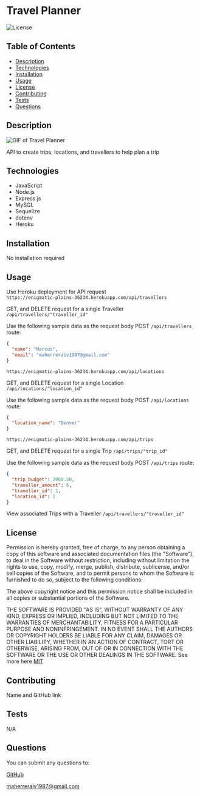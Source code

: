 # Travel Planner

![License](https://img.shields.io/badge/License-MIT-yellow.svg)

## Table of Contents
- [Description](#description)
- [Technologies](#technologies)
- [Installation](#installation)
- [Usage](#usage)
- [License](#license)
- [Contributing](#contributing)
- [Tests](#tests)
- [Questions](#questions)

## Description

![GIF of Travel Planner](./assets/travel-planner.gif)

API to create trips, locations, and travellers to help plan a trip

## Technologies

- JavaScript
- Node.js
- Express.js
- MySQL
- Sequelize
- dotenv
- Heroku


## Installation

No installation required

## Usage

Use Heroku deployment for API request <br />
`https://enigmatic-plains-36234.herokuapp.com/api/travellers`

GET, and DELETE request for a single Traveller `/api/travellers/"traveller_id"`

Use the following sample data as the request body POST `/api/travellers` route:

  ```json
  {
    "name": "Marcus",
    "email": "maherreraiv1987@gmail.com"
  }
  ```

`https://enigmatic-plains-36234.herokuapp.com/api/locations`

GET, and DELETE request for a single Location `/api/locations/"location_id"`

Use the following sample data as the request body POST `/api/locations` route:

  ```json
  {
    "location_name": "Denver"
  }
  ```

`https://enigmatic-plains-36234.herokuapp.com/api/trips`

GET, and DELETE request for a single Trip `/api/trips/"trip_id"`

Use the following sample data as the request body POST `/api/trips` route:

  ```json
  {
    "trip_budget": 2000.50,
    "traveller_amount": 6,
    "traveller_id": 1,
    "location_id": 1
  }
  ```

  View associated Trips with a Traveller `/api/travellers/"traveller_id"`

## License

Permission is hereby granted, free of charge, to any person obtaining a copy of this software and associated
documentation files (the "Software"), to deal in the Software without restriction, including without limitation the rights
to use, copy, modify, merge, publish, distribute, sublicense, and/or sell copies of the Software, and to permit persons to 
whom the Software is furnished to do so, subject to the following conditions:

The above copyright notice and this permission notice shall be included in all copies or substantial portions of the Software. 

THE SOFTWARE IS PROVIDED "AS IS", WITHOUT WARRANTY OF ANY KIND, EXPRESS OR IMPLIED,
INCLUDING BUT NOT LIMITED TO THE WARRANTIES OF MERCHANTABILITY, FITNESS FOR A PARTICULAR
PURPOSE AND NONINFRINGEMENT. IN NO EVENT SHALL THE AUTHORS OR COPYRIGHT HOLDERS BE LIABLE
FOR ANY CLAIM, DAMAGES OR OTHER LIABILITY, WHETHER IN AN ACTION OF CONTRACT, TORT OR
OTHERWISE, ARISING FROM, OUT OF OR IN CONNECTION WITH THE SOFTWARE OR THE USE OR OTHER
DEALINGS IN THE SOFTWARE. See more here [MIT](https://opensource.org/licenses/MIT)

## Contributing 

Name and GitHub link

## Tests

N/A

## Questions

You can submit any questions to:

[GitHub](https://github.com/mahiv87)

maherreraiv1987@gmail.com

